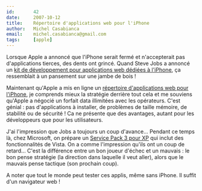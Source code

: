 ```yaml
---
id:       42
date:     2007-10-12
title:    Répertoire d'applications web pour l'iPhone
author:   Michel Casabianca
email:    michel.casabianca@gmail.com
tags:     [apple]
---
```


Lorsque Apple a annoncé que l'iPhone serait fermé et n'accepterait pas d'applications tierces, des dents ont grincé. Quand Steve Jobs a annoncé un [kit de développement pour applications web dédiées à l'iPhone](http://developer.apple.com/iphone/), ça ressemblait à un pansement sur une jambe de bois !

<!--more-->

Maintenant qu'Apple a mis en ligne un [répertoire d'applications web pour l'iPhone](http://www.apple.com/webapps/index.html), je comprends mieux la stratégie derrière tout cela et me souviens qu'Apple a négocié un forfait data illimitées avec les opérateurs. C'est génial : pas d'applications à installer, de problèmes de taille mémoire, de stabilité ou de sécurité ! Ca ne présente que des avantages, autant pour les développeurs que pour les utilisateurs.

J'ai l'impression que Jobs a toujours un coup d'avance... Pendant ce temps là, chez Microsoft, on prépare un [Service Pack 3 pour XP](http://arstechnica.com/journals/microsoft.ars/2007/10/10/details-on-xp-sp3-emerge-some-vista-features-back-ported) qui inclut des fonctionnalités de Vista. On a comme l'impression qu'ils ont un coup de retard... C'est la différence entre un bon joueur d'échec et un mauvais : le bon pense stratégie (la direction dans laquelle il veut aller), alors que le mauvais pense tactique (son prochain coup).

A noter que tout le monde peut tester ces applis, même sans iPhone. Il suffit d'un navigateur web !
